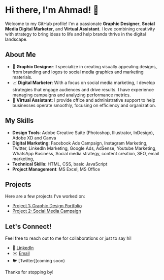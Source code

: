 # Hi there, I'm Ahmad! 👋

Welcome to my GitHub profile! I'm a passionate **Graphic Designer**, **Social Media Digital Marketer**, and **Virtual Assistant**. I love combining creativity with strategy to bring ideas to life and help brands thrive in the digital landscape.

## About Me

- 🎨 **Graphic Designer**: I specialize in creating visually appealing designs, from branding and logos to social media graphics and marketing materials.
- 📈 **Digital Marketer**: With a focus on social media marketing, I develop strategies that engage audiences and drive results. I have experience managing campaigns and analyzing performance metrics.
- 🤝 **Virtual Assistant**: I provide office and administrative support to help businesses operate smoothly, focusing on efficiency and organization.

## My Skills

- **Design Tools**: Adobe Creative Suite (Photoshop, Illustrator, InDesign), Adobe XD and Canva
- **Digital Marketing**: Facebook Ads Campaign, Instagram Marketing, Twitter, LinkedIn Marketing, Google Ads, AdSense, Youtube Marketing, WhatsApp Business, Social media strategy, content creation, SEO, email marketing, 
- **Technical Skills**: HTML, CSS, basic JavaScript
- **Project Management**: MS Excel, MS Office 

## Projects

Here are a few projects I've worked on:

- [Project 1: Graphic Design Portfolio]([link-to-your-portfolio](https://www.fiverr.com/users/tenterprises12/portfolio?origin=seller_profile))
- [Project 2: Social Media Campaign]([link-to-your-campaign](https://www.upwork.com/freelancers/~01e61babba520aefe0))

## Let's Connect!

Feel free to reach out to me for collaborations or just to say hi!

- 💼 [LinkedIn]([your-linkedin-profile](https://www.linkedin.com/in/akhlaq-ahmad-673a63291/))
- ✉️ [Email](ahmad.europe1987@gmail.com)
- 🐦 [Twitter](coming soon)


Thanks for stopping by!
